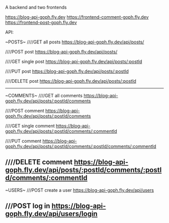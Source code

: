 A backend and two frontends

https://blog-api-goph.fly.dev 
https://frontend-comment-goph.fly.dev
https://frontend-post-goph.fly.dev 

API:

~POSTS~
////GET all posts
https://blog-api-goph.fly.dev/api/posts/

////POST post
https://blog-api-goph.fly.dev/api/posts/

////GET single post
https://blog-api-goph.fly.dev/api/posts/:postId

////PUT post
https://blog-api-goph.fly.dev/api/posts/:postId

////DELETE post
https://blog-api-goph.fly.dev/api/posts/:postId

----------
~COMMENTS~
////GET all comments
https://blog-api-goph.fly.dev/api/posts/:postId/comments

////POST comment
https://blog-api-goph.fly.dev/api/posts/:postId/comments

////GET single comment
https://blog-api-goph.fly.dev/api/posts/:postId/comments/:commentId

////PUT comment
https://blog-api-goph.fly.dev/api/posts/:postId/comments/:postId/comments/:commentId

////DELETE comment
https://blog-api-goph.fly.dev/api/posts/:postId/comments/:postId/comments/:commentId
----------
~USERS~
///POST create a user
https://blog-api-goph.fly.dev/api/users

///POST log in
https://blog-api-goph.fly.dev/api/users/login
----------
